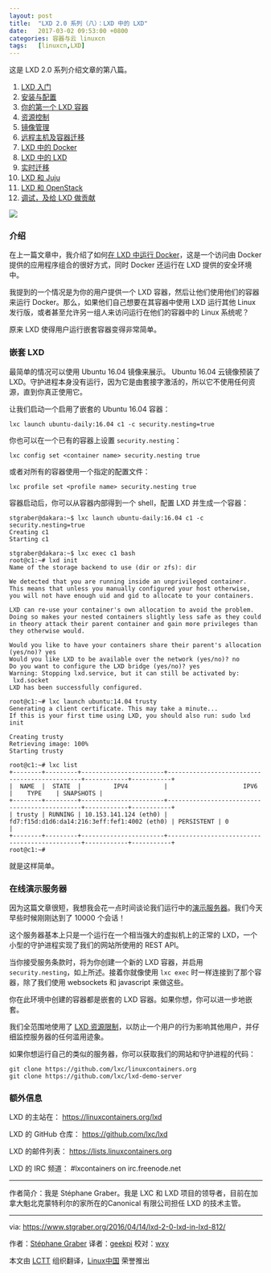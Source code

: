 ```yaml
---
layout: post
title:	"LXD 2.0 系列（八）：LXD 中的 LXD"
date:	2017-03-02 09:53:00 +0800 
categories:	容器与云 linuxcn 
tags:	[linuxcn,LXD]
---
```



这是 LXD 2.0 系列介绍文章的第八篇。


1. [LXD 入门](/article-7618-1.html)
2. [安装与配置](/article-7687-1.html)
3. [你的第一个 LXD 容器](/article-7706-1.html)
4. [资源控制](/article-8072-1.html)
5. [镜像管理](/article-8107-1.html)
6. [远程主机及容器迁移](/article-8169-1.html)
7. [LXD 中的 Docker](/article-8235-1.html)
8. [LXD 中的 LXD](/article-8257-1.html)
9. [实时迁移](/article-8263-1.html)
10. [LXD 和 Juju](/article-8273-1.html)
11. [LXD 和 OpenStack](/article-8274-1.html)
12. [调试，及给 LXD 做贡献](/article-8282-1.html)


![](/Asserts/Images//attachment/album/201703/02/095159je9wsbxxqze97qjw.jpg)


### 介绍


在上一篇文章中，我介绍了如何[在 LXD 中运行 Docker](/article-8235-1.html)，这是一个访问由 Docker 提供的应用程序组合的很好方式，同时 Docker 还运行在 LXD 提供的安全环境中。


我提到的一个情况是为你的用户提供一个 LXD 容器，然后让他们使用他们的容器来运行 Docker。那么，如果他们自己想要在其容器中使用 LXD 运行其他 Linux 发行版，或者甚至允许另一组人来访问运行在他们的容器中的 Linux 系统呢？


原来 LXD 使得用户运行嵌套容器变得非常简单。


### 嵌套 LXD


最简单的情况可以使用 Ubuntu 16.04 镜像来展示。 Ubuntu 16.04 云镜像预装了 LXD。守护进程本身没有运行，因为它是由套接字激活的，所以它不使用任何资源，直到你真正使用它。


让我们启动一个启用了嵌套的 Ubuntu 16.04 容器：



```
lxc launch ubuntu-daily:16.04 c1 -c security.nesting=true

```

你也可以在一个已有的容器上设置 `security.nesting`：



```
lxc config set <container name> security.nesting true

```

或者对所有的容器使用一个指定的配置文件：



```
lxc profile set <profile name> security.nesting true

```

容器启动后，你可以从容器内部得到一个 shell，配置 LXD 并生成一个容器：



```
stgraber@dakara:~$ lxc launch ubuntu-daily:16.04 c1 -c security.nesting=true
Creating c1
Starting c1

stgraber@dakara:~$ lxc exec c1 bash
root@c1:~# lxd init
Name of the storage backend to use (dir or zfs): dir

We detected that you are running inside an unprivileged container.
This means that unless you manually configured your host otherwise,
you will not have enough uid and gid to allocate to your containers.

LXD can re-use your container's own allocation to avoid the problem.
Doing so makes your nested containers slightly less safe as they could
in theory attack their parent container and gain more privileges than
they otherwise would.

Would you like to have your containers share their parent's allocation (yes/no)? yes
Would you like LXD to be available over the network (yes/no)? no
Do you want to configure the LXD bridge (yes/no)? yes
Warning: Stopping lxd.service, but it can still be activated by:
 lxd.socket
LXD has been successfully configured.

root@c1:~# lxc launch ubuntu:14.04 trusty
Generating a client certificate. This may take a minute...
If this is your first time using LXD, you should also run: sudo lxd init

Creating trusty
Retrieving image: 100%
Starting trusty

root@c1:~# lxc list
+--------+---------+-----------------------+----------------------------------------------+------------+-----------+
|  NAME  |  STATE  |         IPV4          |                     IPV6                     |    TYPE    | SNAPSHOTS |
+--------+---------+-----------------------+----------------------------------------------+------------+-----------+
| trusty | RUNNING | 10.153.141.124 (eth0) | fd7:f15d:d1d6:da14:216:3eff:fef1:4002 (eth0) | PERSISTENT | 0         |
+--------+---------+-----------------------+----------------------------------------------+------------+-----------+
root@c1:~#

```

就是这样简单。


### 在线演示服务器


因为这篇文章很短，我想我会花一点时间谈论我们运行中的[演示服务器](https://linuxcontainers.org/lxd/try-it/)。我们今天早些时候刚刚达到了 10000 个会话！


这个服务器基本上只是一个运行在一个相当强大的虚拟机上的正常的 LXD，一个小型的守护进程实现了我们的网站所使用的 REST API。


当你接受服务条款时，将为你创建一个新的 LXD 容器，并启用 `security.nesting`，如上所述。接着你就像使用 `lxc exec` 时一样连接到了那个容器，除了我们使用 websockets 和 javascript 来做这些。


你在此环境中创建的容器都是嵌套的 LXD 容器。如果你想，你可以进一步地嵌套。


我们全范围地使用了 [LXD 资源限制](https://www.stgraber.org/2016/03/26/lxd-2-0-resource-control-412/)，以防止一个用户的行为影响其他用户，并仔细监控服务器的任何滥用迹象。


如果你想运行自己的类似的服务器，你可以获取我们的网站和守护进程的代码：



```
git clone https://github.com/lxc/linuxcontainers.org
git clone https://github.com/lxc/lxd-demo-server

```

### 额外信息


LXD 的主站在： <https://linuxcontainers.org/lxd>


LXD 的 GitHub 仓库： <https://github.com/lxc/lxd>


LXD 的邮件列表： <https://lists.linuxcontainers.org>


LXD 的 IRC 频道： #lxcontainers on irc.freenode.net




---


作者简介：我是 Stéphane Graber。我是 LXC 和 LXD 项目的领导者，目前在加拿大魁北克蒙特利尔的家所在的Canonical 有限公司担任 LXD 的技术主管。




---


via: <https://www.stgraber.org/2016/04/14/lxd-2-0-lxd-in-lxd-812/>


作者：[Stéphane Graber](https://www.stgraber.org/author/stgraber/) 译者：[geekpi](https://github.com/geekpi) 校对：[wxy](https://github.com/wxy)


本文由 [LCTT](https://github.com/LCTT/TranslateProject) 组织翻译，[Linux中国](https://linux.cn/) 荣誉推出
